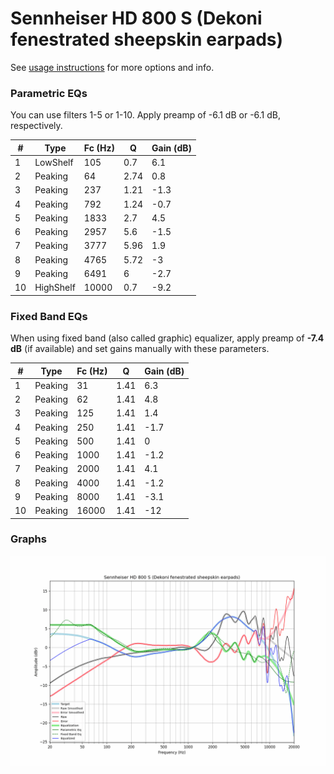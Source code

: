 # Sennheiser HD 800 S (Dekoni fenestrated sheepskin earpads)
See [usage instructions](https://github.com/jaakkopasanen/AutoEq#usage) for more options and info.

### Parametric EQs
You can use filters 1-5 or 1-10. Apply preamp of -6.1 dB or -6.1 dB, respectively.

|   # | Type      |   Fc (Hz) |    Q |   Gain (dB) |
|-----|-----------|-----------|------|-------------|
|   1 | LowShelf  |       105 | 0.7  |         6.1 |
|   2 | Peaking   |        64 | 2.74 |         0.8 |
|   3 | Peaking   |       237 | 1.21 |        -1.3 |
|   4 | Peaking   |       792 | 1.24 |        -0.7 |
|   5 | Peaking   |      1833 | 2.7  |         4.5 |
|   6 | Peaking   |      2957 | 5.6  |        -1.5 |
|   7 | Peaking   |      3777 | 5.96 |         1.9 |
|   8 | Peaking   |      4765 | 5.72 |        -3   |
|   9 | Peaking   |      6491 | 6    |        -2.7 |
|  10 | HighShelf |     10000 | 0.7  |        -9.2 |

### Fixed Band EQs
When using fixed band (also called graphic) equalizer, apply preamp of **-7.4 dB** (if available) and set gains manually with these parameters.

|   # | Type    |   Fc (Hz) |    Q |   Gain (dB) |
|-----|---------|-----------|------|-------------|
|   1 | Peaking |        31 | 1.41 |         6.3 |
|   2 | Peaking |        62 | 1.41 |         4.8 |
|   3 | Peaking |       125 | 1.41 |         1.4 |
|   4 | Peaking |       250 | 1.41 |        -1.7 |
|   5 | Peaking |       500 | 1.41 |         0   |
|   6 | Peaking |      1000 | 1.41 |        -1.2 |
|   7 | Peaking |      2000 | 1.41 |         4.1 |
|   8 | Peaking |      4000 | 1.41 |        -1.2 |
|   9 | Peaking |      8000 | 1.41 |        -3.1 |
|  10 | Peaking |     16000 | 1.41 |       -12   |

### Graphs
![](./Sennheiser%20HD%20800%20S%20(Dekoni%20fenestrated%20sheepskin%20earpads).png)
